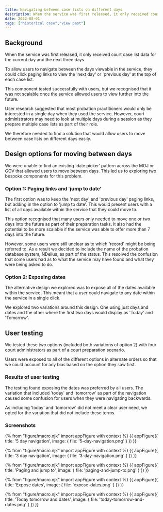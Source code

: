 ```yaml
---
title: Navigating between case lists on different days
description: When the service was first released, it only received court case list data for the current day and the next three days. To allow users to navigate between the days viewable in the service, they could click paging links to view the 'next day' or 'previous day' at the top of each case list.
date: 2022-08-01
tags: ["historical case","view past"]
---
```


## Background

When the service was first released, it only received court case list data for the current day and the next three days.

To allow users to navigate between the days viewable in the service, they could click paging links to view the 'next day' or 'previous day' at the top of each case list.

This component tested successfully with users, but we recognised that it was not scalable once the service allowed users to view further into the future.

User research suggested that most probation practitioners would only be interested in a single day when they used the service. However, court administrators may need to look at multiple days during a session as they prepare multiple case lists as part of their role.

We therefore needed to find a solution that would allow users to move between case lists on different days easily.

## Design options for moving between days

We were unable to find an existing 'date picker' pattern across the MOJ or GOV that allowed users to move between days. This led us to exploring two bespoke components for this problem.

### Option 1: Paging links and 'jump to date'

The first option was to keep the 'next day' and 'previous day' paging links, but adding in the option to 'jump to date'. This would present users with a list of all days available within the service that they could move to.

This option recognised that many users only needed to move one or two days into the future as part of their preparation tasks. It also had the potential to be more scalable if the service was able to offer more than 7 days into the future.

However, some users were still unclear as to which 'record' might be being referred to. As a result we decided to include the name of the probation database system, NDelius, as part of the status. This resolved the confusion that some users had as to what the service may have found and what they were being asked to do.

### Option 2: Exposing dates

The alternative design we explored was to expose all of the dates available within the service. This meant that a user could navigate to any date within the service in a single click.

We explored two variations around this design. One using just days and dates and the other where the first two days would display as 'Today' and 'Tomorrow'.

## User testing

We tested these two options (included both variations of option 2) with four court administrators as part of a court preparation scenario.

Users were exposed to all of the different options in alternate orders so that we could account for any bias based on the option they saw first.

### Results of user testing

The testing found exposing the dates was preferred by all users. The variation that included 'today' and 'tomorrow' as part of the navigation caused some confusion for users when they were navigating backwards.

As including 'today' and 'tomorrow' did not meet a clear user need, we opted for the variation that did not include these terms.

### Screenshots

{% from "figure/macro.njk" import appFigure with context %}
{{ appFigure({
  title: '5 day navigation',
  image: {
    file: '5-day-navigation.png'
  }
}) }}

{% from "figure/macro.njk" import appFigure with context %}
{{ appFigure({
  title: '3 day navigation',
  image: {
    file: '3-day-navigation.png'
  }
}) }}

{% from "figure/macro.njk" import appFigure with context %}
{{ appFigure({
  title: 'Paging and jump to',
  image: {
    file: 'paging-and-jump-to.png'
  }
}) }}

{% from "figure/macro.njk" import appFigure with context %}
{{ appFigure({
  title: 'Expose dates',
  image: {
    file: 'expose-dates.png'
  }
}) }}

{% from "figure/macro.njk" import appFigure with context %}
{{ appFigure({
  title: 'Today tomorrow and dates',
  image: {
    file: 'today-tomorrow-and-dates.png'
  }
}) }}
